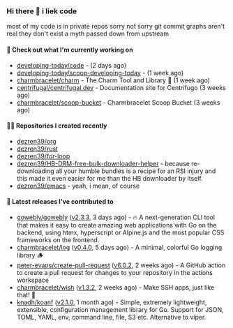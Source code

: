 ### Hi there 👋 i liek code
most of my code is in private repos sorry not sorry git commit graphs aren't real they don't exist a myth passed down from upstream

#### 👷 Check out what I'm currently working on

- [developing-today/code](https://github.com/developing-today/code) -  (2 days ago)
- [developing-today/scoop-developing-today](https://github.com/developing-today/scoop-developing-today) -  (1 week ago)
- [charmbracelet/charm](https://github.com/charmbracelet/charm) - The Charm Tool and Library 🌟 (1 week ago)
- [centrifugal/centrifugal.dev](https://github.com/centrifugal/centrifugal.dev) - Documentation site for Centrifugo (3 weeks ago)
- [charmbracelet/scoop-bucket](https://github.com/charmbracelet/scoop-bucket) - Charmbracelet Scoop Bucket (3 weeks ago)

#### 👨‍💻 Repositories I created recently

- [dezren39/org](https://github.com/dezren39/org)
- [dezren39/rust](https://github.com/dezren39/rust)
- [dezren39/for-loop](https://github.com/dezren39/for-loop)
- [dezren39/HB-DRM-free-bulk-downloader-helper](https://github.com/dezren39/HB-DRM-free-bulk-downloader-helper) - because re-downloading all your humble bundles is a recipe for an RSI injury and this made it even easier for me than the HB downloader by itself.
- [dezren39/emacs](https://github.com/dezren39/emacs) - yeah, i mean, of course

#### 🚀 Latest releases I've contributed to

- [gowebly/gowebly](https://github.com/gowebly/gowebly) ([v2.3.3](https://github.com/gowebly/gowebly/releases/tag/v2.3.3), 3 days ago) - 🔥 A next-generation CLI tool that makes it easy to create amazing web applications with Go on the backend, using htmx, hyperscript or Alpine.js and the most popular CSS frameworks on the frontend.
- [charmbracelet/log](https://github.com/charmbracelet/log) ([v0.4.0](https://github.com/charmbracelet/log/releases/tag/v0.4.0), 5 days ago) - A minimal, colorful Go logging library 🪵
- [peter-evans/create-pull-request](https://github.com/peter-evans/create-pull-request) ([v6.0.2](https://github.com/peter-evans/create-pull-request/releases/tag/v6.0.2), 2 weeks ago) - A GitHub action to create a pull request for changes to your repository in the actions workspace
- [charmbracelet/wish](https://github.com/charmbracelet/wish) ([v1.3.2](https://github.com/charmbracelet/wish/releases/tag/v1.3.2), 2 weeks ago) - Make SSH apps, just like that! 💫
- [knadh/koanf](https://github.com/knadh/koanf) ([v2.1.0](https://github.com/knadh/koanf/releases/tag/v2.1.0), 1 month ago) - Simple, extremely lightweight, extensible, configuration management library for Go. Support for JSON, TOML, YAML, env, command line, file, S3 etc. Alternative to viper.
